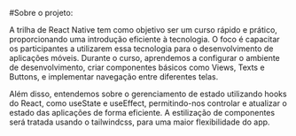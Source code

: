 #Sobre o projeto: 

A trilha de React Native tem como objetivo ser um curso rápido e prático, proporcionando uma introdução eficiente à tecnologia. O foco é capacitar os participantes a utilizarem essa tecnologia para o desenvolvimento de aplicações móveis. Durante o curso, aprendemos a configurar o ambiente de desenvolvimento, criar componentes básicos como Views, Texts e Buttons, e implementar navegação entre diferentes telas.

Além disso, entendemos sobre o gerenciamento de estado utilizando hooks do React, como useState e useEffect, permitindo-nos controlar e atualizar o estado das aplicações de forma eficiente. A estilização de componentes será tratada usando o tailwindcss, para uma maior flexibilidade do app.

